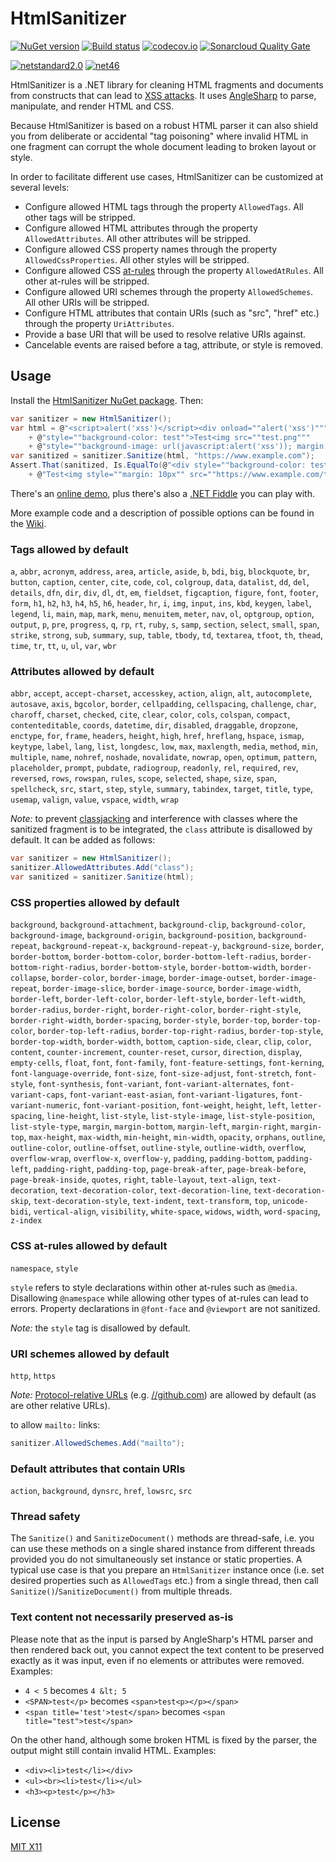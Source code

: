 HtmlSanitizer
=============

[![NuGet version](https://badge.fury.io/nu/HtmlSanitizer.svg)](https://badge.fury.io/nu/HtmlSanitizer)
[![Build status](https://ci.appveyor.com/api/projects/status/418bmfx643iae00c/branch/master?svg=true)](https://ci.appveyor.com/project/mganss/htmlsanitizer/branch/master)
[![codecov.io](https://codecov.io/github/mganss/HtmlSanitizer/coverage.svg?branch=master)](https://codecov.io/github/mganss/HtmlSanitizer?branch=master)
[![Sonarcloud Quality Gate](https://sonarcloud.io/api/project_badges/measure?project=mganss_HtmlSanitizer&metric=alert_status)](https://sonarcloud.io/dashboard?id=mganss_HtmlSanitizer)

[![netstandard2.0](https://img.shields.io/badge/netstandard-2.0-brightgreen.svg)](https://img.shields.io/badge/netstandard-2.0-brightgreen.svg)
[![net46](https://img.shields.io/badge/net-461-brightgreen.svg)](https://img.shields.io/badge/net-461-brightgreen.svg)

HtmlSanitizer is a .NET library for cleaning HTML fragments and documents from constructs that can lead to [XSS attacks](https://en.wikipedia.org/wiki/Cross-site_scripting).
It uses [AngleSharp](https://github.com/AngleSharp/AngleSharp) to parse, manipulate, and render HTML and CSS.

Because HtmlSanitizer is based on a robust HTML parser it can also shield you from deliberate or accidental
"tag poisoning" where invalid HTML in one fragment can corrupt the whole document leading to broken layout or style.

In order to facilitate different use cases, HtmlSanitizer can be customized at several levels:
   
- Configure allowed HTML tags through the property `AllowedTags`. All other tags will be stripped.
- Configure allowed HTML attributes through the property `AllowedAttributes`. All other attributes will be stripped.
- Configure allowed CSS property names through the property `AllowedCssProperties`. All other styles will be stripped.
- Configure allowed CSS [at-rules](https://developer.mozilla.org/en-US/docs/Web/CSS/At-rule) through the property `AllowedAtRules`. All other at-rules will be stripped.
- Configure allowed URI schemes through the property `AllowedSchemes`. All other URIs will be stripped.
- Configure HTML attributes that contain URIs (such as "src", "href" etc.) through the property `UriAttributes`.
- Provide a base URI that will be used to resolve relative URIs against.
- Cancelable events are raised before a tag, attribute, or style is removed.

Usage
-----

Install the [HtmlSanitizer NuGet package](https://www.nuget.org/packages/HtmlSanitizer/). Then:

```C#
var sanitizer = new HtmlSanitizer();
var html = @"<script>alert('xss')</script><div onload=""alert('xss')"""
    + @"style=""background-color: test"">Test<img src=""test.png"""
    + @"style=""background-image: url(javascript:alert('xss')); margin: 10px""></div>";
var sanitized = sanitizer.Sanitize(html, "https://www.example.com");
Assert.That(sanitized, Is.EqualTo(@"<div style=""background-color: test"">"
    + @"Test<img style=""margin: 10px"" src=""https://www.example.com/test.png""></div>"));
```

There's an [online demo](https://xss.ganss.org/), plus there's also a [.NET Fiddle](https://dotnetfiddle.net/892nOk) you can play with.

More example code and a description of possible options can be found in the [Wiki](https://github.com/mganss/HtmlSanitizer/wiki).

### Tags allowed by default
`a`, `abbr`, `acronym`, `address`, `area`, `article`, `aside`, `b`, `bdi`, `big`, `blockquote`, `br`, `button`, `caption`, `center`, `cite`, `code`, `col`, `colgroup`, `data`, `datalist`, `dd`, `del`, `details`, `dfn`, `dir`, `div`, `dl`, `dt`, `em`, `fieldset`, `figcaption`, `figure`, `font`, `footer`, `form`, `h1`, `h2`, `h3`, `h4`, `h5`, `h6`, `header`, `hr`, `i`, `img`, `input`, `ins`, `kbd`, `keygen`, `label`, `legend`, `li`, `main`, `map`, `mark`, `menu`, `menuitem`, `meter`, `nav`, `ol`, `optgroup`, `option`, `output`, `p`, `pre`, `progress`, `q`, `rp`, `rt`, `ruby`, `s`, `samp`, `section`, `select`, `small`, `span`, `strike`, `strong`, `sub`, `summary`, `sup`, `table`, `tbody`, `td`, `textarea`, `tfoot`, `th`, `thead`, `time`, `tr`, `tt`, `u`, `ul`, `var`, `wbr`

### Attributes allowed by default
`abbr`, `accept`, `accept-charset`, `accesskey`, `action`, `align`, `alt`, `autocomplete`, `autosave`, `axis`, `bgcolor`, `border`, `cellpadding`, `cellspacing`, `challenge`, `char`, `charoff`, `charset`, `checked`, `cite`, `clear`, `color`, `cols`, `colspan`, `compact`, `contenteditable`, `coords`, `datetime`, `dir`, `disabled`, `draggable`, `dropzone`, `enctype`, `for`, `frame`, `headers`, `height`, `high`, `href`, `hreflang`, `hspace`, `ismap`, `keytype`, `label`, `lang`, `list`, `longdesc`, `low`, `max`, `maxlength`, `media`, `method`, `min`, `multiple`, `name`, `nohref`, `noshade`, `novalidate`, `nowrap`, `open`, `optimum`, `pattern`, `placeholder`, `prompt`, `pubdate`, `radiogroup`, `readonly`, `rel`, `required`, `rev`, `reversed`, `rows`, `rowspan`, `rules`, `scope`, `selected`, `shape`, `size`, `span`, `spellcheck`, `src`, `start`, `step`, `style`, `summary`, `tabindex`, `target`, `title`, `type`, `usemap`, `valign`, `value`, `vspace`, `width`, `wrap`

_Note:_ to prevent [classjacking](https://html5sec.org/#123) and interference with classes where the sanitized fragment is to be integrated, the `class` attribute is disallowed by default. 
It can be added as follows:
```C#
var sanitizer = new HtmlSanitizer();
sanitizer.AllowedAttributes.Add("class");
var sanitized = sanitizer.Sanitize(html);
```

### CSS properties allowed by default
`background`, `background-attachment`, `background-clip`, `background-color`, `background-image`, `background-origin`, `background-position`, `background-repeat`, `background-repeat-x`, `background-repeat-y`, `background-size`, `border`, `border-bottom`, `border-bottom-color`, `border-bottom-left-radius`, `border-bottom-right-radius`, `border-bottom-style`, `border-bottom-width`, `border-collapse`, `border-color`, `border-image`, `border-image-outset`, `border-image-repeat`, `border-image-slice`, `border-image-source`, `border-image-width`, `border-left`, `border-left-color`, `border-left-style`, `border-left-width`, `border-radius`, `border-right`, `border-right-color`, `border-right-style`, `border-right-width`, `border-spacing`, `border-style`, `border-top`, `border-top-color`, `border-top-left-radius`, `border-top-right-radius`, `border-top-style`, `border-top-width`, `border-width`, `bottom`, `caption-side`, `clear`, `clip`, `color`, `content`, `counter-increment`, `counter-reset`, `cursor`, `direction`, `display`, `empty-cells`, `float`, `font`, `font-family`, `font-feature-settings`, `font-kerning`, `font-language-override`, `font-size`, `font-size-adjust`, `font-stretch`, `font-style`, `font-synthesis`, `font-variant`, `font-variant-alternates`, `font-variant-caps`, `font-variant-east-asian`, `font-variant-ligatures`, `font-variant-numeric`, `font-variant-position`, `font-weight`, `height`, `left`, `letter-spacing`, `line-height`, `list-style`, `list-style-image`, `list-style-position`, `list-style-type`, `margin`, `margin-bottom`, `margin-left`, `margin-right`, `margin-top`, `max-height`, `max-width`, `min-height`, `min-width`, `opacity`, `orphans`, `outline`, `outline-color`, `outline-offset`, `outline-style`, `outline-width`, `overflow`, `overflow-wrap`, `overflow-x`, `overflow-y`, `padding`, `padding-bottom`, `padding-left`, `padding-right`, `padding-top`, `page-break-after`, `page-break-before`, `page-break-inside`, `quotes`, `right`, `table-layout`, `text-align`, `text-decoration`, `text-decoration-color`, `text-decoration-line`, `text-decoration-skip`, `text-decoration-style`, `text-indent`, `text-transform`, `top`, `unicode-bidi`, `vertical-align`, `visibility`, `white-space`, `widows`, `width`, `word-spacing`, `z-index`

### CSS at-rules allowed by default
`namespace`, `style`

`style` refers to style declarations within other at-rules such as `@media`. Disallowing `@namespace` while allowing other types of at-rules can lead to errors.
Property declarations in `@font-face` and `@viewport` are not sanitized.

_Note:_ the `style` tag is disallowed by default.

### URI schemes allowed by default
`http`, `https`

_Note:_ [Protocol-relative URLs](https://en.wikipedia.org/wiki/Wikipedia:Protocol-relative_URL)  (e.g. <a href="//github.com">//github.com</a>) are allowed by default (as are other relative URLs).

to allow `mailto:` links: 

```C#
sanitizer.AllowedSchemes.Add("mailto");
```

### Default attributes that contain URIs
`action`, `background`, `dynsrc`, `href`, `lowsrc`, `src`

### Thread safety

The `Sanitize()` and `SanitizeDocument()` methods are thread-safe, i.e. you can use these methods on a single shared instance from different threads provided you do not simultaneously set instance or static properties. A typical use case is that you prepare an `HtmlSanitizer` instance once (i.e. set desired properties such as `AllowedTags` etc.) from a single thread, then call `Sanitize()`/`SanitizeDocument()` from multiple threads.

### Text content not necessarily preserved as-is

Please note that as the input is parsed by AngleSharp's HTML parser and then rendered back out, you cannot expect the text content to be preserved exactly as it was input, even if no elements or attributes were removed. Examples:

- `4 < 5` becomes `4 &lt; 5`
- `<SPAN>test</p>` becomes `<span>test<p></p></span>`
- `<span title='test'>test</span>` becomes `<span title="test">test</span>`

On the other hand, although some broken HTML is fixed by the parser, the output might still contain invalid HTML. Examples:

- `<div><li>test</li></div>`
- `<ul><br><li>test</li></ul>`
- `<h3><p>test</p></h3>`

License
-------

[MIT X11](https://en.wikipedia.org/wiki/MIT_License)
